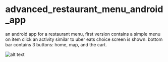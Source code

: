 # advanced_restaurant_menu_android_app
an android app for a restaurant menu, first version contains a simple menu on item click an activity similar to uber eats choice screen is shown. bottom bar contains 3 buttons: home, map, and the cart.


![alt text](https://github.com/fayssalElAnsari/advanced_restaurant_menu_android_app/pics/1.jpg)
